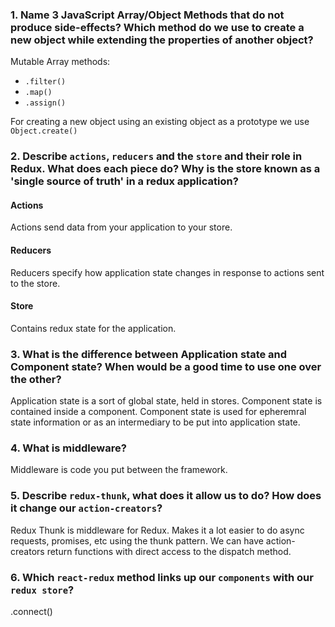 ### 1.  Name 3 JavaScript Array/Object Methods that do not produce side-effects? Which method do we use to create a new object while extending the properties of another object?

Mutable Array methods: 
- `.filter()`
- `.map()`
- `.assign()`

For creating a new object using an existing object as a prototype we use `Object.create()`

### 2.  Describe `actions`, `reducers` and the `store` and their role in Redux. What does each piece do? Why is the store known as a 'single source of truth' in a redux application?

#### Actions

Actions send data from your application to your store. 

#### Reducers

Reducers specify how application state changes in response to actions sent to the store.

#### Store

Contains redux state for the application.

### 3.  What is the difference between Application state and Component state? When would be a good time to use one over the other?

Application state is a sort of global state, held in stores.
Component state is contained inside a component. Component state is used for epheremral state information or as an intermediary to be put into application state.

### 4.  What is middleware?

Middleware is code you put between the framework.

### 5.  Describe `redux-thunk`, what does it allow us to do? How does it change our `action-creators`?

Redux Thunk is middleware for Redux. Makes it a lot easier to do async requests, promises, etc using the thunk pattern. We can have action-creators return functions with direct access to the dispatch method.

### 6.  Which `react-redux` method links up our `components` with our `redux store`?

.connect()